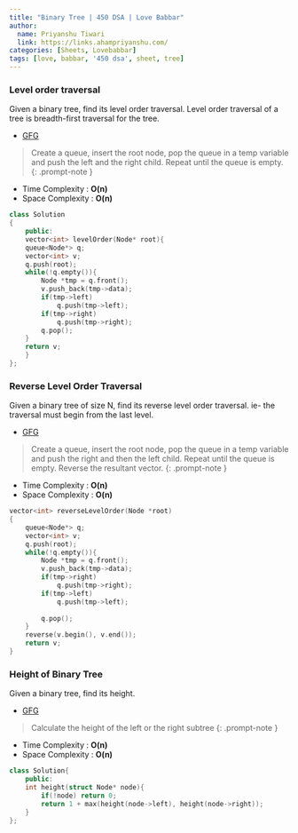 ```yaml
---
title: "Binary Tree | 450 DSA | Love Babbar"
author:
  name: Priyanshu Tiwari
  link: https://links.ahampriyanshu.com/
categories: [Sheets, Lovebabbar]
tags: [love, babbar, '450 dsa', sheet, tree]
---
```


### Level order traversal 

Given a binary tree, find its level order traversal. Level order traversal of a tree is breadth-first traversal for the tree.

* [GFG](https://practice.geeksforgeeks.org/problems/level-order-traversal/1#)

> Create a queue, insert the root node, pop the queue in a temp variable and push the left and the right child. Repeat until the queue is empty.
{: .prompt-note }

* Time Complexity : **O(n)** 
* Space Complexity : **O(n)**

```cpp
class Solution
{
    public:
    vector<int> levelOrder(Node* root){
    queue<Node*> q;
    vector<int> v;
    q.push(root);
    while(!q.empty()){
        Node *tmp = q.front();
        v.push_back(tmp->data);
        if(tmp->left)
            q.push(tmp->left);
        if(tmp->right)
            q.push(tmp->right);
        q.pop();
    }
    return v;
    }
};
```

### Reverse Level Order Traversal

Given a binary tree of size N, find its reverse level order traversal. ie- the traversal must begin from the last level.

* [GFG](https://practice.geeksforgeeks.org/problems/reverse-level-order-traversal/1#)

> Create a queue, insert the root node, pop the queue in a temp variable and push the right and then the left child. Repeat until the queue is empty. Reverse the resultant vector.
{: .prompt-note }

* Time Complexity : **O(n)** 
* Space Complexity : **O(n)**

```cpp
vector<int> reverseLevelOrder(Node *root)
{
    queue<Node*> q;
    vector<int> v;
    q.push(root);
    while(!q.empty()){
        Node *tmp = q.front();
        v.push_back(tmp->data);
        if(tmp->right)
            q.push(tmp->right);
        if(tmp->left)
            q.push(tmp->left);
        
        q.pop();
    }
    reverse(v.begin(), v.end());
    return v;
}
```

### Height of Binary Tree

Given a binary tree, find its height.

* [GFG](https://practice.geeksforgeeks.org/problems/height-of-binary-tree/1#)

> Calculate the height of the left or the right subtree 
{: .prompt-note }

* Time Complexity : **O(n)** 
* Space Complexity : **O(n)**

```cpp
class Solution{
    public:
    int height(struct Node* node){
        if(!node) return 0;
        return 1 + max(height(node->left), height(node->right));
    }
};
```